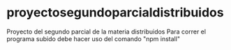 # proyectosegundoparcialdistribuidos
Proyecto del segundo parcial de la materia distribuidos 
Para correr el programa subido debe hacer uso del comando "npm install"
